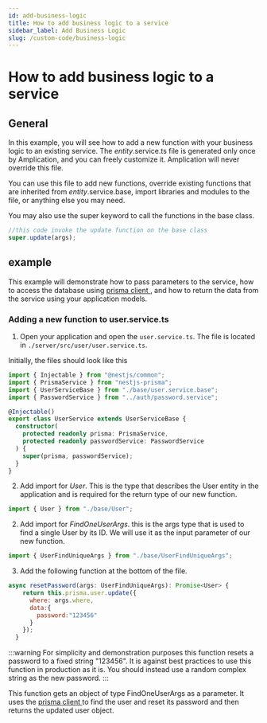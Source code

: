 ```yaml
---
id: add-business-logic
title: How to add business logic to a service
sidebar_label: Add Business Logic
slug: /custom-code/business-logic
---
```


# How to add business logic to a service

## General

In this example, you will see how to add a new function with your business logic to an existing service.
The _entity_.service.ts file is generated only once by Amplication, and you can freely customize it. Amplication will never override this file.

You can use this file to add new functions, override existing functions that are inherited from _entity_.service.base, import libraries and modules to the file, or anything else you may need.

You may also use the super keyword to call the functions in the base class.

```typescript
//this code invoke the update function on the base class
super.update(args);
```

## example

This example will demonstrate how to pass parameters to the service, how to access the database using [prisma client ](https://www.prisma.io/docs/concepts/components/prisma-client), and how to return the data from the service using your application models.

### Adding a new function to user.service.ts

1. Open your application and open the `user.service.ts`. The file is located in `./server/src/user/user.service.ts`.

Initially, the files should look like this

```typescript
import { Injectable } from "@nestjs/common";
import { PrismaService } from "nestjs-prisma";
import { UserServiceBase } from "./base/user.service.base";
import { PasswordService } from "../auth/password.service";

@Injectable()
export class UserService extends UserServiceBase {
  constructor(
    protected readonly prisma: PrismaService,
    protected readonly passwordService: PasswordService
  ) {
    super(prisma, passwordService);
  }
}
```

2. Add import for _User_. This is the type that describes the User entity in the application and is required for the return type of our new function.

```javascript
import { User } from "./base/User";
```

2. Add import for _FindOneUserArgs_. this is the args type that is used to find a single User by its ID. We will use it as the input parameter of our new function.

```javascript
import { UserFindUniqueArgs } from "./base/UserFindUniqueArgs";
```

3. Add the following function at the bottom of the file.

```javascript
async resetPassword(args: UserFindUniqueArgs): Promise<User> {
    return this.prisma.user.update({
      where: args.where,
      data:{
        password:"123456"
      }
    });
  }
```

:::warning
For simplicity and demonstration purposes this function resets a password to a fixed string "123456". It is against best practices to use this function in production as it is. You should instead use a random complex string as the new password.
:::

This function gets an object of type FindOneUserArgs as a parameter.
It uses the [prisma client ](https://www.prisma.io/docs/concepts/components/prisma-client) to find the user and reset its password and then returns the updated user object.
